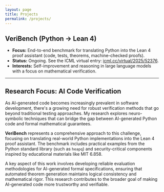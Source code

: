 ```yaml
---
layout: page
title: Projects
permalink: /projects/
---
```


## VeriBench (Python → Lean 4)
- **Focus:** End-to-end benchmark for translating Python into the Lean 4 proof assistant (code, tests, theorems, machine-checked proofs).
- **Status:** Ongoing. See the ICML virtual entry: [icml.cc/virtual/2025/52376](https://icml.cc/virtual/2025/52376).
- **Interests:** Self-improvement and reasoning in large language models with a focus on mathematical verification.

---

## Research Focus: AI Code Verification

As AI-generated code becomes increasingly prevalent in software development, there's a growing need for robust verification methods that go beyond traditional testing approaches. My research explores neuro-symbolic techniques that can bridge the gap between AI-generated Python code and formal mathematical guarantees.

**VeriBench** represents a comprehensive approach to this challenge, focusing on translating real-world Python implementations into the Lean 4 proof assistant. The benchmark includes practical examples from the Python standard library (such as `heapq`) and security-critical components inspired by educational materials like MIT 6.858.

A key aspect of this work involves developing reliable evaluation methodologies for AI-generated formal specifications, ensuring that automated theorem generation maintains logical consistency and mathematical rigor. This research contributes to the broader goal of making AI-generated code more trustworthy and verifiable.
